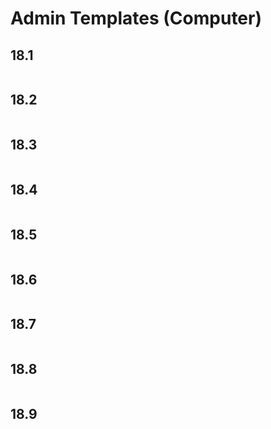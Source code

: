 # Admin Templates (Computer)

## 18.1  
 ```{include} ./18/18.1.md
 ``` 

## 18.2  
 ```{include} ./18/18.2.md
 ``` 

## 18.3  
 ```{include} ./18/18.3.md
 ``` 

## 18.4  
 ```{include} ./18/18.4.md
 ``` 

## 18.5  
 ```{include} ./18/18.5.md
 ``` 

## 18.6  
 ```{include} ./18/18.6.md
 ``` 

## 18.7  
 ```{include} ./18/18.7.md
 ``` 

## 18.8  
 ```{include} ./18/18.8.md
 ``` 

## 18.9  
 ```{include} ./18/18.9.md
 ``` 
